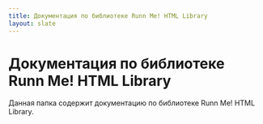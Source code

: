 ```yaml
---
title: Документация по библиотеке Runn Me! HTML Library
layout: slate
---
```


Документация по библиотеке Runn Me! HTML Library
==================================================

Данная папка содержит документацию по библиотеке Runn Me! HTML Library.